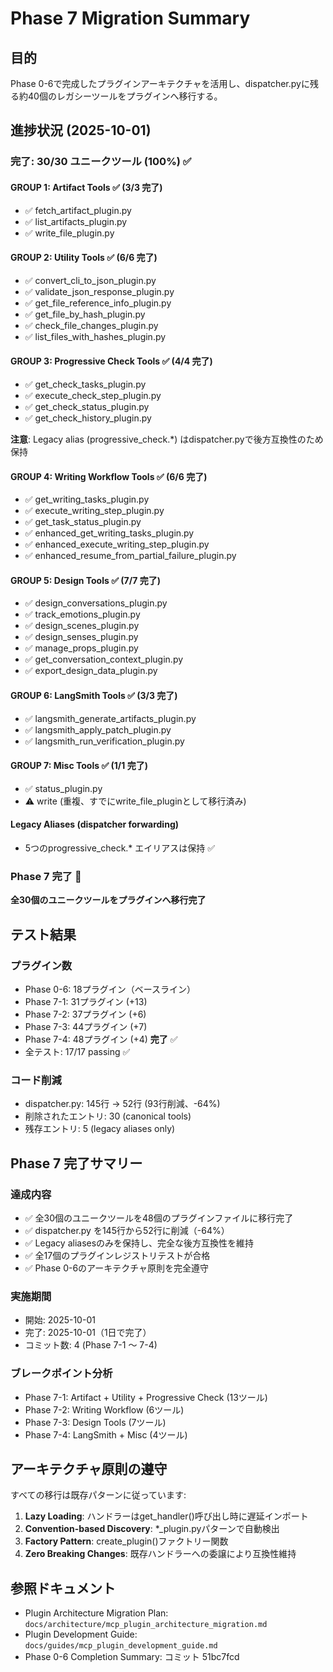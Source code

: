 # Phase 7 Migration Summary

## 目的
Phase 0-6で完成したプラグインアーキテクチャを活用し、dispatcher.pyに残る約40個のレガシーツールをプラグインへ移行する。

## 進捗状況 (2025-10-01)

### 完了: 30/30 ユニークツール (100%) ✅

#### GROUP 1: Artifact Tools ✅ (3/3 完了)
- ✅ fetch_artifact_plugin.py
- ✅ list_artifacts_plugin.py
- ✅ write_file_plugin.py

#### GROUP 2: Utility Tools ✅ (6/6 完了)
- ✅ convert_cli_to_json_plugin.py
- ✅ validate_json_response_plugin.py
- ✅ get_file_reference_info_plugin.py
- ✅ get_file_by_hash_plugin.py
- ✅ check_file_changes_plugin.py
- ✅ list_files_with_hashes_plugin.py

#### GROUP 3: Progressive Check Tools ✅ (4/4 完了)
- ✅ get_check_tasks_plugin.py
- ✅ execute_check_step_plugin.py
- ✅ get_check_status_plugin.py
- ✅ get_check_history_plugin.py

**注意**: Legacy alias (progressive_check.*) はdispatcher.pyで後方互換性のため保持

#### GROUP 4: Writing Workflow Tools ✅ (6/6 完了)
- ✅ get_writing_tasks_plugin.py
- ✅ execute_writing_step_plugin.py
- ✅ get_task_status_plugin.py
- ✅ enhanced_get_writing_tasks_plugin.py
- ✅ enhanced_execute_writing_step_plugin.py
- ✅ enhanced_resume_from_partial_failure_plugin.py

#### GROUP 5: Design Tools ✅ (7/7 完了)
- ✅ design_conversations_plugin.py
- ✅ track_emotions_plugin.py
- ✅ design_scenes_plugin.py
- ✅ design_senses_plugin.py
- ✅ manage_props_plugin.py
- ✅ get_conversation_context_plugin.py
- ✅ export_design_data_plugin.py

#### GROUP 6: LangSmith Tools ✅ (3/3 完了)
- ✅ langsmith_generate_artifacts_plugin.py
- ✅ langsmith_apply_patch_plugin.py
- ✅ langsmith_run_verification_plugin.py

#### GROUP 7: Misc Tools ✅ (1/1 完了)
- ✅ status_plugin.py
- ⚠️ write (重複、すでにwrite_file_pluginとして移行済み)

#### Legacy Aliases (dispatcher forwarding)
- 5つのprogressive_check.* エイリアスは保持 ✅

### Phase 7 完了 🎉

**全30個のユニークツールをプラグインへ移行完了**

## テスト結果

### プラグイン数
- Phase 0-6: 18プラグイン（ベースライン）
- Phase 7-1: 31プラグイン (+13)
- Phase 7-2: 37プラグイン (+6)
- Phase 7-3: 44プラグイン (+7)
- Phase 7-4: 48プラグイン (+4) **完了** ✅
- 全テスト: 17/17 passing ✅

### コード削減
- dispatcher.py: 145行 → 52行 (93行削減、-64%)
- 削除されたエントリ: 30 (canonical tools)
- 残存エントリ: 5 (legacy aliases only)

## Phase 7 完了サマリー

### 達成内容
- ✅ 全30個のユニークツールを48個のプラグインファイルに移行完了
- ✅ dispatcher.py を145行から52行に削減（-64%）
- ✅ Legacy aliasesのみを保持し、完全な後方互換性を維持
- ✅ 全17個のプラグインレジストリテストが合格
- ✅ Phase 0-6のアーキテクチャ原則を完全遵守

### 実施期間
- 開始: 2025-10-01
- 完了: 2025-10-01（1日で完了）
- コミット数: 4 (Phase 7-1 〜 7-4)

### ブレークポイント分析
- Phase 7-1: Artifact + Utility + Progressive Check (13ツール)
- Phase 7-2: Writing Workflow (6ツール)
- Phase 7-3: Design Tools (7ツール)
- Phase 7-4: LangSmith + Misc (4ツール)

## アーキテクチャ原則の遵守

すべての移行は既存パターンに従っています:

1. **Lazy Loading**: ハンドラーはget_handler()呼び出し時に遅延インポート
2. **Convention-based Discovery**: *_plugin.pyパターンで自動検出
3. **Factory Pattern**: create_plugin()ファクトリー関数
4. **Zero Breaking Changes**: 既存ハンドラーへの委譲により互換性維持

## 参照ドキュメント

- Plugin Architecture Migration Plan: `docs/architecture/mcp_plugin_architecture_migration.md`
- Plugin Development Guide: `docs/guides/mcp_plugin_development_guide.md`
- Phase 0-6 Completion Summary: コミット 51bc7fcd
